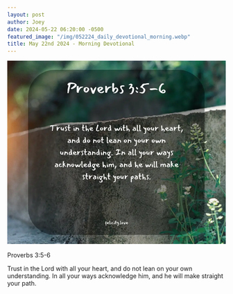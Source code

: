 ```yaml
---
layout: post
author: Joey
date: 2024-05-22 06:20:00 -0500
featured_image: "/img/052224_daily_devotional_morning.webp"
title: May 22nd 2024 - Morning Devotional
---
```


[![May 22nd 2024 - Morning Devotional](/img/052224_daily_devotional_morning.webp)](/img/052224_daily_devotional_morning.webp)

Proverbs 3:5-6

Trust in the Lord with all your heart, and do not lean on your own understanding. In all your ways acknowledge him, and he will make straight your path.